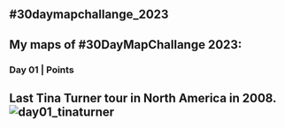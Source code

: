 ## \#30daymapchallange_2023
My maps of \#30DayMapChallange 2023:
---
### Day 01 | Points

Last Tina Turner tour in North America in 2008.
![day01_tinaturner](https://github.com/tuskjant/30daymapchallange_2023/assets/151870795/8843c7f0-34c0-4cdf-81e3-d4efdd472119)
---
